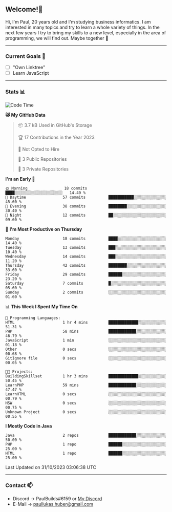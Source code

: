 ## Welcome!👋

Hi, I'm Paul, 20 years old and I'm studying business informatics. I am interested in many topics and try to learn a whole variety of things. In the next few years I try to bring my skills to a new level, especially in the area of programming, we will find out.
Maybe together 🤙

---
### Current Goals 🥅

- [ ] "Own Linktree"
- [ ] Learn JavaScript

---
### Stats 📊

<!--START_SECTION:waka-->
![Code Time](http://img.shields.io/badge/Code%20Time-72%20hrs%2039%20mins-blue)

**🐱 My GitHub Data** 

> 📦 3.7 kB Used in GitHub's Storage 
 > 
> 🏆 17 Contributions in the Year 2023
 > 
> 🚫 Not Opted to Hire
 > 
> 📜 3 Public Repositories 
 > 
> 🔑 3 Private Repositories 
 > 
**I'm an Early 🐤** 

```text
🌞 Morning                18 commits          ████░░░░░░░░░░░░░░░░░░░░░   14.40 % 
🌆 Daytime                57 commits          ███████████░░░░░░░░░░░░░░   45.60 % 
🌃 Evening                38 commits          ████████░░░░░░░░░░░░░░░░░   30.40 % 
🌙 Night                  12 commits          ██░░░░░░░░░░░░░░░░░░░░░░░   09.60 % 
```
📅 **I'm Most Productive on Thursday** 

```text
Monday                   18 commits          ████░░░░░░░░░░░░░░░░░░░░░   14.40 % 
Tuesday                  13 commits          ███░░░░░░░░░░░░░░░░░░░░░░   10.40 % 
Wednesday                14 commits          ███░░░░░░░░░░░░░░░░░░░░░░   11.20 % 
Thursday                 42 commits          ████████░░░░░░░░░░░░░░░░░   33.60 % 
Friday                   29 commits          ██████░░░░░░░░░░░░░░░░░░░   23.20 % 
Saturday                 7 commits           █░░░░░░░░░░░░░░░░░░░░░░░░   05.60 % 
Sunday                   2 commits           ░░░░░░░░░░░░░░░░░░░░░░░░░   01.60 % 
```


📊 **This Week I Spent My Time On** 

```text
💬 Programming Languages: 
HTML                     1 hr 4 mins         █████████████░░░░░░░░░░░░   51.31 % 
PHP                      58 mins             ████████████░░░░░░░░░░░░░   46.79 % 
JavaScript               1 min               ░░░░░░░░░░░░░░░░░░░░░░░░░   01.18 % 
Other                    0 secs              ░░░░░░░░░░░░░░░░░░░░░░░░░   00.68 % 
GitIgnore file           0 secs              ░░░░░░░░░░░░░░░░░░░░░░░░░   00.05 % 

🐱‍💻 Projects: 
BuildingSkillset         1 hr 3 mins         █████████████░░░░░░░░░░░░   50.45 % 
LearnPHP                 59 mins             ████████████░░░░░░░░░░░░░   47.47 % 
LearnHTML                0 secs              ░░░░░░░░░░░░░░░░░░░░░░░░░   00.79 % 
HSW                      0 secs              ░░░░░░░░░░░░░░░░░░░░░░░░░   00.75 % 
Unknown Project          0 secs              ░░░░░░░░░░░░░░░░░░░░░░░░░   00.55 % 
```

**I Mostly Code in Java** 

```text
Java                     2 repos             ████████████░░░░░░░░░░░░░   50.00 % 
PHP                      1 repo              ██████░░░░░░░░░░░░░░░░░░░   25.00 % 
HTML                     1 repo              ██████░░░░░░░░░░░░░░░░░░░   25.00 % 
```




 Last Updated on 31/10/2023 03:06:38 UTC
<!--END_SECTION:waka-->

---
### Contact 📫

* Discord -> PaulBuilds#6159 or [My Discord](https://discord.gg/7kq6UnB)
* E-Mail -> paullukas.huber@gmail.com
